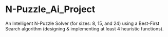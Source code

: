 # N-Puzzle_Ai_Project
An Intelligent N-Puzzle Solver (for sizes: 8, 15, and 24) using a Best-First Search algorithm (designing &amp; implementing at least 4 heuristic functions).

